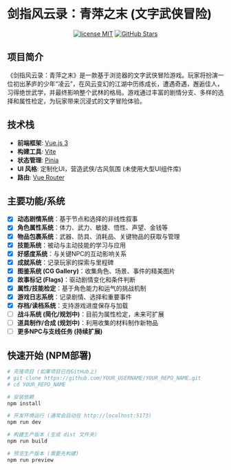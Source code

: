 # 剑指风云录：青萍之末 (文字武侠冒险)

<p align="center">
    <a href="https://opensource.org/licenses/MIT"><img src="https://img.shields.io/badge/license-MIT-blue" alt="license MIT"></a>
    <a href="https://github.com/wenmoux/WuxiaAdventureGame"><img src="https://img.shields.io/github/stars/wenmoux/WuxiaAdventureGame?style=social" alt="GitHub Stars"></a>
</p>

## 项目简介

《剑指风云录：青萍之末》是一款基于浏览器的文字武侠冒险游戏。玩家将扮演一位初出茅庐的少年“凌云”，在风云变幻的江湖中历练成长，遭遇奇遇，邂逅佳人，习得绝世武学，并最终影响整个武林的格局。游戏通过丰富的剧情分支、多样的选择和属性检定，为玩家带来沉浸式的文字冒险体验。

## 技术栈

- **前端框架**: [Vue.js 3](https://cn.vuejs.org)
- **构建工具**: [Vite](https://cn.vite.dev)
- **状态管理**: [Pinia](https://pinia.vuejs.org/zh)
- **UI 风格**: 定制化UI，营造武侠/古风氛围 (未使用大型UI组件库)
- **路由**: [Vue Router](https://router.vuejs.org/zh/)

## 主要功能/系统
- [x] **动态剧情系统**：基于节点和选择的非线性叙事
- [x] **角色属性系统**：体力、武力、敏捷、悟性、声望、金钱等
- [x] **物品包裹系统**：武器、防具、消耗品、关键物品的获取与管理
- [x] **技能系统**：被动与主动技能的学习与应用
- [x] **好感度系统**：与关键NPC的互动影响关系
- [x] **成就系统**：记录玩家的探索与里程碑
- [x] **图鉴系统 (CG Gallery)**：收集角色、场景、事件的精美图片
- [x] **故事标记 (Flags)**：驱动剧情变化和条件判断
- [x] **属性/技能检定**：基于角色能力和运气的挑战机制
- [x] **游戏日志系统**：记录剧情、选择和重要事件
- [x] **存档/读档系统**：支持游戏进度保存与加载
- [ ] **战斗系统 (简化/规划中)**：目前为属性检定，未来可扩展
- [ ] **道具制作/合成 (规划中)**：利用收集的材料制作新物品
- [ ] **更多NPC与支线任务 (持续扩展)**

## 快速开始 (NPM部署)

```bash
# 克隆项目 (如果项目已在GitHub上)
# git clone https://github.com/YOUR_USERNAME/YOUR_REPO_NAME.git
# cd YOUR_REPO_NAME

# 安装依赖
npm install

# 开发环境运行 (通常会启动在 http://localhost:5173)
npm run dev

# 构建生产版本 (生成 dist 文件夹)
npm run build

# 预览生产版本 (需要先构建)
npm run preview
